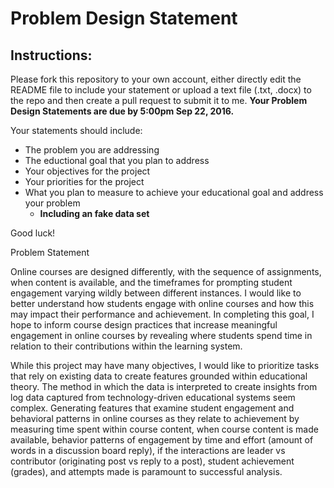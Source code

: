 # Problem Design Statement

## Instructions:

Please fork this repository to your own account, either directly edit the README file to include your statement or upload a text file (.txt, .docx) to the repo and then create a pull request to submit it to me. **Your Problem Design Statements are due by 5:00pm Sep 22, 2016.**

Your statements should include:

* The problem you are addressing
* The eductional goal that you plan to address
* Your objectives for the project
* Your priorities for the project
* What you plan to measure to achieve your educational goal and address your problem
    * **Including an fake data set**

Good luck!

Problem Statement

Online courses are designed differently, with the sequence of assignments, when content is available, and the timeframes for prompting student engagement varying wildly between different instances. I would like to better understand how students engage with online courses and how this may impact their performance and achievement. In completing this goal, I hope to inform course design practices that increase meaningful engagement in online courses by revealing where students spend time in relation to their contributions within the learning system. 

While this project may have many objectives, I would like to prioritize tasks that rely on existing data to create features grounded within educational theory. The method in which the data is interpreted to create insights from log data captured from technology-driven educational systems seem complex. Generating features that examine student engagement and behavioral patterns in online courses as they relate to achievement by measuring time spent within course content, when course content is made available, behavior patterns of engagement by time and effort (amount of words in a discussion board reply), if the interactions are leader vs contributor (originating post vs reply to a post), student achievement (grades), and attempts made is paramount to successful analysis. 

